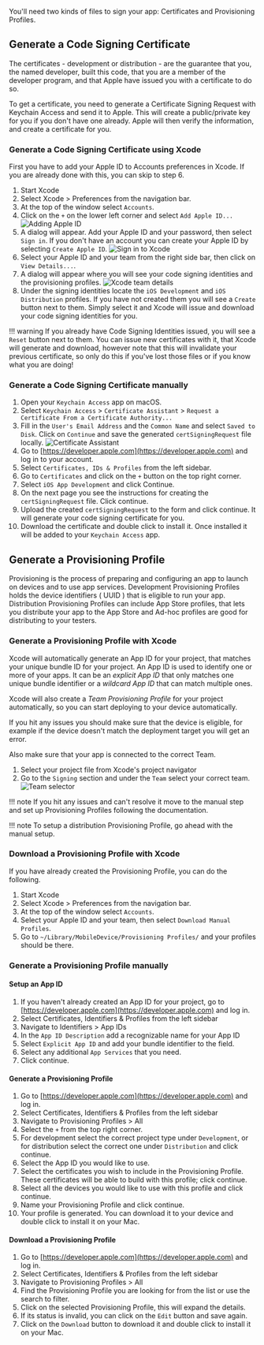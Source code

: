 You'll need two kinds of files to sign your app: Certificates and Provisioning Profiles.

## Generate a Code Signing Certificate

The certificates - development or distribution - are the guarantee that you, the named developer, built this code, that you are a member of the developer program, and that Apple have issued you with a certificate to do so.

To get a certificate, you need to generate a Certificate Signing Request with Keychain Access and send it to Apple. This will create a public/private key for you if you don't have one already. Apple will then verify the information, and create a certificate for you.

### Generate a Code Signing Certificate using Xcode

First you have to add your Apple ID to Accounts preferences in Xcode. If you are already done with this, you can skip to step 6.

1. Start Xcode
2. Select Xcode > Preferences from the navigation bar.
3. At the top of the window select `Accounts`.
4. Click on the `+` on the lower left corner and select `Add Apple ID...`
![Adding Apple ID](img/xcode_adding_account.png)
5. A dialog will appear. Add your Apple ID and your password, then select `Sign in`. If you don't have an account you can create your Apple ID by selecting `Create Apple ID`.
![Sign in to Xcode](img/xcode_sign_in.png)
6. Select your Apple ID and your team from the right side bar, then click on `View Details...`.
7. A dialog will appear where you will see your code signing identities and the provisioning profiles.
![Xcode team details](img/xcode_signing_files.png)
8. Under the signing identities locate the `iOS Development` and `iOS Distribution` profiles. If you have not created them you will see a `Create` button next to them. Simply select it and Xcode will issue and download your code signing identities for you.

!!! warning
    If you already have Code Signing Identities issued, you will see a `Reset` button next to them. You can issue new certificates with it, that Xcode will generate and download, however note that this will invalidate your previous certificate, so only do this if you've lost those files or if you know what you are doing!


### Generate a Code Signing Certificate manually
1. Open your `Keychain Access` app on macOS.
2. Select `Keychain Access` > `Certificate Assistant` > `Request a Certificate From a Certificate Authority...`
3. Fill in the `User's Email Address` and the `Common Name` and select `Saved to Disk`. Click on `Continue` and save the generated `certSigningRequest` file locally.
![Certificate Assistant](img/certificate_assistant.png)
4. Go to [https://developer.apple.com](https://developer.apple.com) and log in to your account.
5. Select `Certificates, IDs & Profiles` from the left sidebar.
6. Go to `Certificates` and click on the `+` button on the top right corner.
7. Select `iOS App Development` and click Continue.
8. On the next page you see the instructions for creating the `certSigningRequest` file. Click continue.
9. Upload the created `certSigningRequest` to the form and click continue. It will generate your code signing certificate for you.
10. Download the certificate and double click to install it. Once installed it will be added to your `Keychain Access` app.

## Generate a Provisioning Profile
Provisioning is the process of preparing and configuring an app to launch on devices and to use app services. Development Provisioning Profiles holds the device identifiers ( UUID ) that is eligible to run your app. Distribution Provisioning Profiles can include App Store profiles, that lets you distribute your app to the App Store and Ad-hoc profiles are good for distributing to your testers.

### Generate a Provisioning Profile with Xcode
Xcode will automatically generate an App ID for your project, that matches your unique bundle ID for your project. An App ID is used to identify one or more of your apps. It can be an *explicit App ID* that only matches one unique bundle identifier or a *wildcard App ID* that can match multiple ones.

Xcode will also create a *Team Provisioning Profile* for your project automatically, so you can start deploying to your device automatically.

If you hit any issues you should make sure that the device is eligible, for example if the device doesn't match the deployment target you will get an error.

Also make sure that your app is connected to the correct Team.

1. Select your project file from Xcode's project navigator
2. Go to the `Signing` section and under the `Team` select your correct team.
![Team selector](img/xcode_team_selector.png)

!!! note
    If you hit any issues and can't resolve it move to the manual step and set up Provisioning Profiles following the documentation.

!!! note
    To setup a distribution Provisioning Profile, go ahead with the manual setup.

### Download a Provisioning Profile with Xcode
If you have already created the Provisioning Profile, you can do the following.

1. Start Xcode
2. Select Xcode > Preferences from the navigation bar.
3. At the top of the window select `Accounts`.
4. Select your Apple ID and your team, then select `Download Manual Profiles`.
5. Go to `~/Library/MobileDevice/Provisioning Profiles/` and your profiles should be there.

### Generate a Provisioning Profile manually

#### Setup an App ID
1. If you haven't already created an App ID for your project, go to [https://developer.apple.com](https://developer.apple.com) and log in.
2. Select Certificates, Identifiers & Profiles from the left sidebar
3. Navigate to Identifiers > App IDs
4. In the `App ID Description` add a recognizable name for your App ID
5. Select `Explicit App ID` and add your bundle identifier to the field.
6. Select any additional `App Services` that you need.
7. Click continue.

#### Generate a Provisioning Profile
1. Go to [https://developer.apple.com](https://developer.apple.com) and log in.
2. Select Certificates, Identifiers & Profiles from the left sidebar
3. Navigate to Provisioning Profiles > All
4. Select the `+` from the top right corner.
5. For development select the correct project type under `Development`, or for distribution select the correct one under `Distribution` and click continue.
6. Select the App ID you would like to use.
7. Select the certificates you wish to include in the Provisioning Profile. These certificates will be able to build with this profile; click continue.
8. Select all the devices you would like to use with this profile and click continue.
9. Name your Provisioning Profile and click continue.
10. Your profile is generated. You can download it to your device and double click to install it on your Mac.

#### Download a Provisioning Profile
1. Go to [https://developer.apple.com](https://developer.apple.com) and log in.
2. Select Certificates, Identifiers & Profiles from the left sidebar
3. Navigate to Provisioning Profiles > All
4. Find the Provisioning Profile you are looking for from the list or use the search to filter.
5. Click on the selected Provisioning Profile, this will expand the details.
6. If its status is invalid, you can click on the `Edit` button and save again.
7. Click on the `Download` button to download it and double click to install it on your Mac.

[^1]: Screenshots from https://developer.apple.com/support
